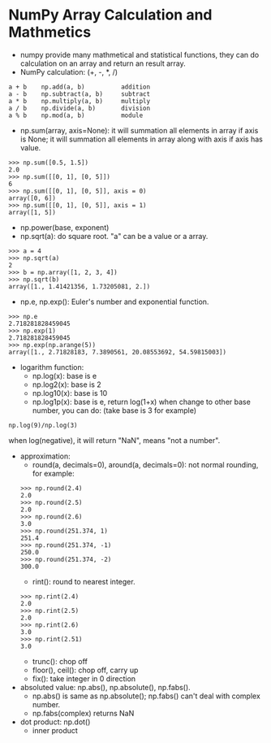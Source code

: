 # NumPy Array Calculation and Mathmetics
*	numpy provide many mathmetical and statistical functions, they can do calculation on an array and return an result array.
*	NumPy calculation: (+, -, *, /)
```
a + b    np.add(a, b)          addition
a - b    np.subtract(a, b)     subtract
a * b    np.multiply(a, b)     multiply
a / b    np.divide(a, b)       division
a % b    np.mod(a, b)          module
```
*	np.sum(array, axis=None): it will summation all elements in array if axis is None; it will summation all elements in array along with axis if axis has value.
```
>>> np.sum([0.5, 1.5])
2.0
>>> np.sum([[0, 1], [0, 5]])
6
>>> np.sum([[0, 1], [0, 5]], axis = 0)
array([0, 6])
>>> np.sum([[0, 1], [0, 5]], axis = 1)
array([1, 5])
```
*	np.power(base, exponent)
*	np.sqrt(a): do square root. "a" can be a value or a array.
```
>>> a = 4
>>> np.sqrt(a)
2
>>> b = np.array([1, 2, 3, 4])
>>> np.sqrt(b)
array([1., 1.41421356, 1.73205081, 2.])
```
*	np.e, np.exp(): Euler's number and exponential function.
```
>>> np.e
2.718281828459045
>>> np.exp(1)
2.718281828459045
>>> np.exp(np.arange(5))
array([1., 2.71828183, 7.3890561, 20.08553692, 54.59815003])
```
*	logarithm function:
	*	np.log(x): base is e
	*	np.log2(x): base is 2
	*	np.log10(x): base is 10
	*	np.log1p(x): base is e, return log(1+x)
when change to other base number, you can do: (take base is 3 for example)
```
np.log(9)/np.log(3)
```
when log(negative), it will return "NaN", means "not a number".
*	approximation:
	*	round(a, decimals=0), around(a, decimals=0): not normal rounding, for example:
	```
	>>> np.round(2.4)
	2.0
	>>> np.round(2.5)
	2.0
	>>> np.round(2.6)
	3.0
	>>> np.round(251.374, 1)
	251.4
	>>> np.round(251.374, -1)
	250.0
	>>> np.round(251.374, -2)
	300.0
	```
	*	rint(): round to nearest integer.
	```
	>>> np.rint(2.4)
	2.0
	>>> np.rint(2.5)
	2.0
	>>> np.rint(2.6)
	3.0
	>>> np.rint(2.51)
	3.0
	```
	*	trunc(): chop off
	*	floor(), ceil(): chop off, carry up
	*	fix(): take integer in 0 direction
*	absoluted value: np.abs(), np.absolute(), np.fabs().
	*	np.abs() is same as np.absolute(); np.fabs() can't deal with complex number.
	*	np.fabs(complex) returns NaN
*	dot product: np.dot()
	*	inner product


